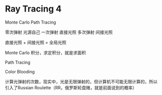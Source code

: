 # Ray Tracing 4
Monte Carlo Path Tracing

零次弹射 光源自己
一次弹射 直接光照
多次弹射 间接光照

直接光照 + 间接光照 = 全局光照

Monte Carlo 积分，求定积分，就是求面积

Path Tracing

Color Blooding

计算光弹射的次数，现实中，光是无限弹射的，但计算机不可能无限计算的，所以引入了Russian Roulette（RR，俄罗斯轮盘赌，就是前面说到的概率）